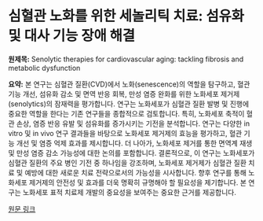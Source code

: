 # 심혈관 노화를 위한 세놀리틱 치료: 섬유화 및 대사 기능 장애 해결

**원제목:** Senolytic therapies for cardiovascular aging: tackling fibrosis and metabolic dysfunction

**요약:** 본 연구는 심혈관 질환(CVD)에서 노화(senescence)의 역할을 탐구하고, 혈관 기능 개선, 섬유화 감소 및 면역 반응 회복, 만성 염증 완화를 위한 노화세포 제거제(senolytics)의 잠재력을 평가합니다.  연구는 노화세포가 심혈관 질환 발병 및 진행에 중요한 역할을 한다는 기존 연구들을 종합적으로 검토합니다.  특히, 노화세포 축적이 혈관 손상, 염증 반응 유발 및 섬유화를 증가시키는 기전을 분석합니다.  연구는 다양한  in vitro 및 in vivo 연구 결과들을 바탕으로 노화세포 제거제의 효능을 평가하고, 혈관 기능 개선 및 염증 억제 효과를 제시합니다.  더 나아가,  노화세포 제거를 통한 면역계 재생 및 만성 염증 감소 가능성에 대한 논의를 포함합니다.  결론적으로, 이 연구는 노화세포가 심혈관 질환의 주요 병인 기전 중 하나임을 강조하며, 노화세포 제거제가 심혈관 질환 치료 및 예방에 대한 새로운 치료 전략으로서의 가능성을 시사합니다.  향후 연구를 통해 노화세포 제거제의 안전성 및 효과를 더욱 명확히 규명해야 할 필요성을 제기합니다.  본 연구는 노화세포 표적 치료제 개발의 중요성을 보여주는 중요한 근거를 제공합니다.

[원문 링크](https://www.ejinme.com/article/S0953-6205(25)00280-8/pdf)

